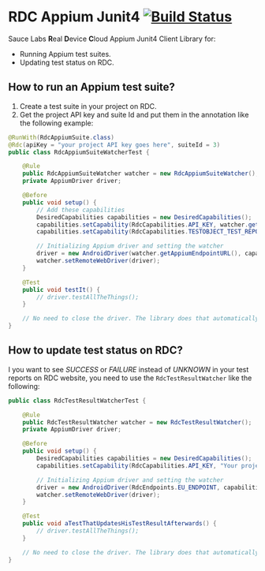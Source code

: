 # RDC Appium Junit4 [![Build Status](https://travis-ci.org/saucelabs/rdc-appium-junit4.svg?branch=master)](https://travis-ci.org/saucelabs/rdc-appium-junit4)

Sauce Labs **R**eal **D**evice **C**loud Appium Junit4 Client Library for:

* Running Appium test suites.
* Updating test status on RDC.



## How to run an Appium test suite?
1. Create a test suite in your project on RDC.
2. Get the project API key and suite Id and put them in the annotation like the following example:

```java
@RunWith(RdcAppiumSuite.class)
@Rdc(apiKey = "your project API key goes here", suiteId = 3)
public class RdcAppiumSuiteWatcherTest {

	@Rule
	public RdcAppiumSuiteWatcher watcher = new RdcAppiumSuiteWatcher();
	private AppiumDriver driver;

	@Before
	public void setup() {
		// Add these capabilities
		DesiredCapabilities capabilities = new DesiredCapabilities();
		capabilities.setCapability(RdcCapabilities.API_KEY, watcher.getApiKey());
		capabilities.setCapability(RdcCapabilities.TESTOBJECT_TEST_REPORT_ID, watcher.getTestReportId());

		// Initializing Appium driver and setting the watcher
		driver = new AndroidDriver(watcher.getAppiumEndpointURL(), capabilities);
		watcher.setRemoteWebDriver(driver);
	}

	@Test
	public void testIt() {
		// driver.testAllTheThings();
	}

	// No need to close the driver. The library does that automatically.
}
```




## How to update test status on RDC?
I you want to see *SUCCESS* or *FAILURE* instead of *UNKNOWN* in your test reports on RDC website, you need to use the `RdcTestResultWatcher` like the following:
```java
public class RdcTestResultWatcherTest {

	@Rule
	public RdcTestResultWatcher watcher = new RdcTestResultWatcher();
	private AppiumDriver driver;

	@Before
	public void setup() {
		DesiredCapabilities capabilities = new DesiredCapabilities();
		capabilities.setCapability(RdcCapabilities.API_KEY, "Your project API key");

		// Initializing Appium driver and setting the watcher
		driver = new AndroidDriver(RdcEndpoints.EU_ENDPOINT, capabilities);
		watcher.setRemoteWebDriver(driver);
	}

	@Test
	public void aTestThatUpdatesHisTestResultAfterwards() {
		// driver.testAllTheThings();
	}

	// No need to close the driver. The library does that automatically.
}
```
